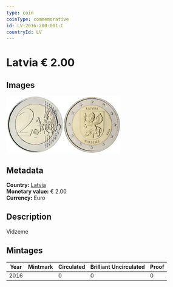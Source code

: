 ```yaml
---
type: coin
coinType: commemorative
id: LV-2016-200-001-C
countryId: LV
---
```


# Latvia € 2.00

## Images

<img src="../../Images/common-2007-200.webp" height="150" alt="Front image"><img src="Images/LV-2016-200-001.webp" height="150" alt="Back image">

## Metadata

**Country:** [Latvia](../../Countries/Latvia/index.md)\
**Monetary value:** € 2.00\
**Currency:** Euro

## Description
Vidzeme

## Mintages

| Year | Mintmark | Circulated | Brilliant Uncirculated | Proof |
| ---- | -------- | ---------- | ---------------------- | ----- |
| 2016 | | 0 | 0 | 0 |
